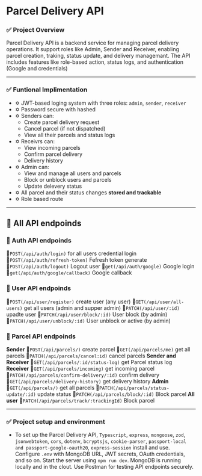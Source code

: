 # Parcel Delivery API

### **✅ Project Overview**

Parcel Delivery API is a backend service for managing parcel delivery operations. It support roles like Admin, Sender and Receiver, enabling parcel creation, traking, status update, and delivery managemant. The API includes features like role-based action, status logs, and authentication (Google and credentials) 

---

### **✅ Funtional Implimentation**
- ✡️ JWT-based loging system with three roles: `admin`, `sender`, `receiver`
- ✡️ Password secure with hashed
- ✡️ Senders can:
    - Create parcel delivery request
    - Cancel parcel (if not dispatched)
    - View all their parcels and status logs
- ✡️ Receivrs can:
    - View incoming parcels
    - Confirm parcel delivery
    - Delivery history
- ✡️ Admin can:
    - View and manage all users and parcels
    - Block or unblock users and parcels 
    - Update delevery status
- ✡️ All parcel and their status changes **stored and trackable**
- ✡️ Role based route
  
---

## **🧩 All API endpoinds**

### **💼 Auth API endpoinds**
  🔹`POST(/api/auth/login)`  for all users credential login
  🔹`POST(/api/auth/refresh-token)`  Fefresh token generate
  🔹`POST(/api/auth/logout)`  Logout user
  🔹`get(/api/auth/google)`  Google login
  🔹`get(/api/auth/google/callback)` 
   Google callback

### **💼 User API endpoinds**
  🔹`POST(/api/user/register)`  create user (any user)
  🔹`GET(/api/user/all-users)`  get all users (admin and supper admin)
  🔹`PATCH(/api/user/:id)`  upadte user
  🔹`PATCH(/api/user/block/:id)`  User block (by admin)
  🔹`PATCH(/api/user/unblock/:id)`  User unblock or active (by admin)

### **💼 Parcel API endpoinds**
  **Sender**
  🔹`POST(/api/parcels/)`  create parcel
  🔹`GET(/api/parcels/me)`  get all parcels
  🔹`PATCH(/api/parcels/cancel:id)`  cancel parcels
    **Sender and Receiver**
  🔹`GET(/api/parcels/:id/status-log)`  get Parcel status log
    **Receiver**
  🔹`GET(/api/parcels/incoming)`  get incoming parcel
  🔹`PATCH(/api/parcels/confirm-delivery/:id)`  confirm delivery
  🔹`GET(/api/parcels/delivery-history)`  get delivery history
    **Admin**
  🔹`GET(/api/parcels/)`  get all parcels
  🔹`PATCH(/api/parcels/status-update/:id)`  update status
  🔹`PATCH(/api/parcels/block/:id)`  Block parcel
  **All user**
  🔹`PATCH(/api/parcels/track/:trackingId)`  Block parcel
  
---

### **✅ Project setup and environment**
- To set up the Parcel Delivery API, `Typescript`, `express`, `mongoose`, `zod`, `jsonwebtoken`, `cors`, `dotenv`, `bcryptsjs`, `cookie-parser`, `passport-local and passport-google-oauth20`, `express-session` install and use. Configure `.env` with MongoDB URL, JWT secrets, OAuth credentials, and so on. Start the server using `npm run dev`. MongoDB is running locally and in the clout. Use Postman for testing API endpoints securely.